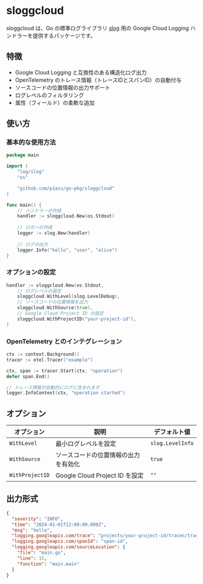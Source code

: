 # sloggcloud

sloggcloud は、Go の標準ログライブラリ [slog](https://pkg.go.dev/log/slog) 用の Google Cloud Logging ハンドラーを提供するパッケージです。

## 特徴

- Google Cloud Logging と互換性のある構造化ログ出力
- OpenTelemetry のトレース情報（トレースIDとスパンID）の自動付与
- ソースコードの位置情報の出力サポート
- ログレベルのフィルタリング
- 属性（フィールド）の柔軟な追加


## 使い方

### 基本的な使用方法

```go
package main

import (
    "log/slog"
    "os"

    "github.com/p1ass/go-pkg/sloggcloud"
)

func main() {
    // ハンドラーの作成
    handler := sloggcloud.New(os.Stdout)
    
    // ロガーの作成
    logger := slog.New(handler)
    
    // ログの出力
    logger.Info("hello", "user", "alice")
}
```

### オプションの設定

```go
handler := sloggcloud.New(os.Stdout,
    // ログレベルの設定
    sloggcloud.WithLevel(slog.LevelDebug),
    // ソースコードの位置情報を出力
    sloggcloud.WithSource(true),
    // Google Cloud Project ID の設定
    sloggcloud.WithProjectID("your-project-id"),
)
```

### OpenTelemetry とのインテグレーション

```go
ctx := context.Background()
tracer := otel.Tracer("example")

ctx, span := tracer.Start(ctx, "operation")
defer span.End()

// トレース情報が自動的にログに含まれます
logger.InfoContext(ctx, "operation started")
```

## オプション

| オプション | 説明 | デフォルト値 |
|------------|------|--------------|
| `WithLevel` | 最小ログレベルを設定 | `slog.LevelInfo` |
| `WithSource` | ソースコードの位置情報の出力を有効化 | `true` |
| `WithProjectID` | Google Cloud Project ID を設定 | `""` |

## 出力形式

```json
{
  "severity": "INFO",
  "time": "2024-01-01T12:00:00.000Z",
  "msg": "hello",
  "logging.googleapis.com/trace": "projects/your-project-id/traces/trace-id",
  "logging.googleapis.com/spanId": "span-id",
  "logging.googleapis.com/sourceLocation": {
    "file": "main.go",
    "line": 15,
    "function": "main.main"
  }
}
```
